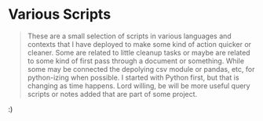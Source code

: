 # Various Scripts

> These are a small selection of scripts in various languages and contexts that I have deployed to make some kind of action quicker or cleaner. Some are related to little cleanup tasks or maybe are related to some kind of first pass through a document or something. While some may be connected the depolying csv module or pandas, etc, for python-izing when possible. I started with Python first, but that is changing as time happens. Lord willing, be will be more useful query scripts or notes added that are part of some project. 

:) 

